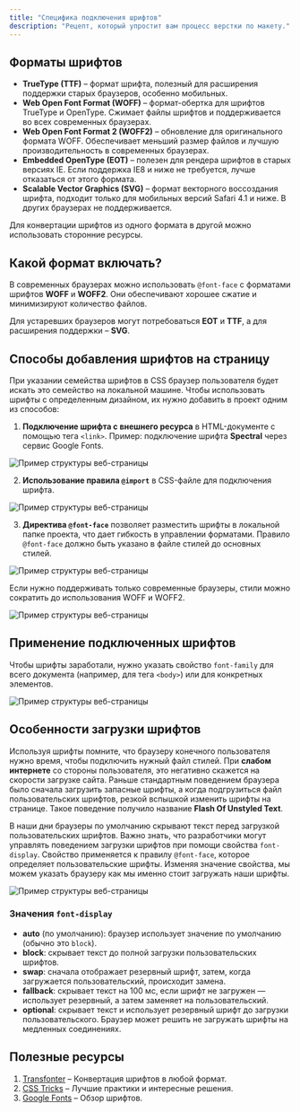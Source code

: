 ```yaml
---
title: "Специфика подключения шрифтов"
description: "Рецепт, который упростит вам процесс верстки по макету."
---
```


## Форматы шрифтов

- **TrueType (TTF)** – формат шрифта, полезный для расширения поддержки старых браузеров, особенно мобильных.
- **Web Open Font Format (WOFF)** – формат-обертка для шрифтов TrueType и OpenType. Сжимает файлы шрифтов и поддерживается во всех современных браузерах.
- **Web Open Font Format 2 (WOFF2)** – обновление для оригинального формата WOFF. Обеспечивает меньший размер файлов и лучшую производительность в современных браузерах.
- **Embedded OpenType (EOT)** – полезен для рендера шрифтов в старых версиях IE. Если поддержка IE8 и ниже не требуется, лучше отказаться от этого формата.
- **Scalable Vector Graphics (SVG)** – формат векторного воссоздания шрифта, подходит только для мобильных версий Safari 4.1 и ниже. В других браузерах не поддерживается.

Для конвертации шрифтов из одного формата в другой можно использовать сторонние ресурсы.

## Какой формат включать?

В современных браузерах можно использовать `@font-face` с форматами шрифтов **WOFF** и **WOFF2**. Они обеспечивают хорошее сжатие и минимизируют количество файлов.

Для устаревших браузеров могут потребоваться **EOT** и **TTF**, а для расширения поддержки – **SVG**.

## Способы добавления шрифтов на страницу

При указании семейства шрифтов в CSS браузер пользователя будет искать это семейство на локальной машине. Чтобы использовать шрифты с определенным дизайном, их нужно добавить в проект одним из способов:

1. **Подключение шрифта с внешнего ресурса** в HTML-документе с помощью тега `<link>`. Пример: подключение шрифта **Spectral** через сервис Google Fonts.
   
![Пример структуры веб-страницы](/web-course-site/fonts/example1.png)

2. **Использование правила `@import`** в CSS-файле для подключения шрифта.

![Пример структуры веб-страницы](/web-course-site/fonts/example2.png)

3. **Директива `@font-face`** позволяет разместить шрифты в локальной папке проекта, что дает гибкость в управлении форматами. Правило `@font-face` должно быть указано в файле стилей до основных стилей.

![Пример структуры веб-страницы](/web-course-site/fonts/example3.png)

Если нужно поддерживать только современные браузеры, стили можно сократить до использования WOFF и WOFF2.

![Пример структуры веб-страницы](/web-course-site/fonts/example4.png)

## Применение подключенных шрифтов

Чтобы шрифты заработали, нужно указать свойство `font-family` для всего документа (например, для тега `<body>`) или для конкретных элементов.

![Пример структуры веб-страницы](/web-course-site/fonts/example5.png)

## Особенности загрузки шрифтов

Используя шрифты помните, что браузеру конечного пользователя нужно время, чтобы подключить нужный файл стилей. При **слабом интернете** со стороны пользователя, это негативно скажется на скорости загрузке сайта. Раньше стандартным поведением браузера было сначала загрузить запасные шрифты, а когда подгрузиться файл пользовательских шрифтов, резкой вспышкой изменить шрифты на странице. Такое поведение получило название **Flash Of Unstyled Text**.

В наши дни браузеры по умолчанию скрывают текст перед загрузкой пользовательских шрифтов. Важно знать, что разработчики могут управлять поведением загрузки шрифтов при помощи свойства `font-display`. Свойство применяется к правилу `@font-face`, которое определяет пользовательские шрифты. Изменяя значение свойства, мы можем указать браузеру как мы именно стоит загружать наши шрифты.

![Пример структуры веб-страницы](/web-course-site/fonts/example6.png)

### Значения `font-display`

- **auto** (по умолчанию): браузер использует значение по умолчанию (обычно это `block`).
- **block**: скрывает текст до полной загрузки пользовательских шрифтов.
- **swap**: сначала отображает резервный шрифт, затем, когда загружается пользовательский, происходит замена.
- **fallback**: скрывает текст на 100 мс, если шрифт не загружен — использует резервный, а затем заменяет на пользовательский.
- **optional**: скрывает текст и использует резервный шрифт до загрузки пользовательского. Браузер может решить не загружать шрифты на медленных соединениях.

## Полезные ресурсы

1. [Transfonter](https://transfonter.org/) – Конвертация шрифтов в любой формат.
2. [CSS Tricks](https://css-tricks.com/) – Лучшие практики и интересные решения.
3. [Google Fonts](https://fonts.google.com/) – Обзор шрифтов.